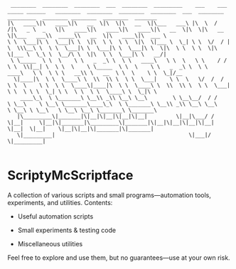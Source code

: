 ```
 ________  ________  ________  ___  ________  _________    ___    ___ _____ ______   ________  ________  ________  ________  ___  ________  _________  ________ ________  ________  _______      
|\   ____\|\   ____\|\   __  \|\  \|\   __  \|\___   ___\ |\  \  /  /|\   _ \  _   \|\   ____\|\   ____\|\   ____\|\   __  \|\  \|\   __  \|\___   ___\\  _____\\   __  \|\   ____\|\  ___ \     
\ \  \___|\ \  \___|\ \  \|\  \ \  \ \  \|\  \|___ \  \_| \ \  \/  / | \  \\\__\ \  \ \  \___|\ \  \___|\ \  \___|\ \  \|\  \ \  \ \  \|\  \|___ \  \_\ \  \__/\ \  \|\  \ \  \___|\ \   __/|    
 \ \_____  \ \  \    \ \   _  _\ \  \ \   ____\   \ \  \   \ \    / / \ \  \\|__| \  \ \  \    \ \_____  \ \  \    \ \   _  _\ \  \ \   ____\   \ \  \ \ \   __\\ \   __  \ \  \    \ \  \_|/__  
  \|____|\  \ \  \____\ \  \\  \\ \  \ \  \___|    \ \  \   \/  /  /   \ \  \    \ \  \ \  \____\|____|\  \ \  \____\ \  \\  \\ \  \ \  \___|    \ \  \ \ \  \_| \ \  \ \  \ \  \____\ \  \_|\ \ 
    ____\_\  \ \_______\ \__\\ _\\ \__\ \__\        \ \__\__/  / /      \ \__\    \ \__\ \_______\____\_\  \ \_______\ \__\\ _\\ \__\ \__\        \ \__\ \ \__\   \ \__\ \__\ \_______\ \_______\
   |\_________\|_______|\|__|\|__|\|__|\|__|         \|__|\___/ /        \|__|     \|__|\|_______|\_________\|_______|\|__|\|__|\|__|\|__|         \|__|  \|__|    \|__|\|__|\|_______|\|_______|
   \|_________|                                          \|___|/                                 \|_________|                                                                                    
                                                                                                                                                                                                 
```
# ScriptyMcScriptface

A collection of various scripts and small programs—automation tools, experiments, and utilities.
Contents:

   - Useful automation scripts

   - Small experiments & testing code

   - Miscellaneous utilities

Feel free to explore and use them, but no guarantees—use at your own risk.
